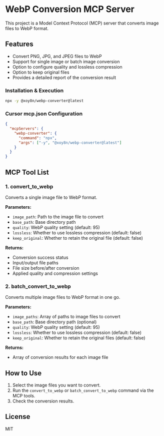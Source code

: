 # WebP Conversion MCP Server

This project is a Model Context Protocol (MCP) server that converts image files to WebP format.

## Features

- Convert PNG, JPG, and JPEG files to WebP
- Support for single image or batch image conversion
- Option to configure quality and lossless compression
- Option to keep original files
- Provides a detailed report of the conversion result

### Installation & Execution

```bash
npx -y @xoy8n/webp-converter@latest
```

### Cursor mcp.json Configuration

```json
{
  "mcpServers": {
    "webp-converter": {
      "command": "npx",
      "args": ["-y", "@xoy8n/webp-converter@latest"]
    }
  }
}
```

## MCP Tool List

### 1. convert_to_webp

Converts a single image file to WebP format.

**Parameters:**

- `image_path`: Path to the image file to convert
- `base_path`: Base directory path
- `quality`: WebP quality setting (default: 95)
- `lossless`: Whether to use lossless compression (default: false)
- `keep_original`: Whether to retain the original file (default: false)

**Returns:**

- Conversion success status
- Input/output file paths
- File size before/after conversion
- Applied quality and compression settings

### 2. batch_convert_to_webp

Converts multiple image files to WebP format in one go.

**Parameters:**

- `image_paths`: Array of paths to image files to convert
- `base_path`: Base directory path (optional)
- `quality`: WebP quality setting (default: 95)
- `lossless`: Whether to use lossless compression (default: false)
- `keep_original`: Whether to retain the original files (default: false)

**Returns:**

- Array of conversion results for each image file

## How to Use

1. Select the image files you want to convert.
2. Run the `convert_to_webp` or `batch_convert_to_webp` command via the MCP tools.
3. Check the conversion results.

## License

MIT
